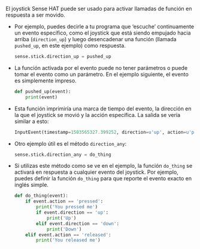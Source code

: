 El joystick Sense HAT puede ser usado para activar llamadas de función en respuesta a ser movido.

- Por ejemplo, puedes decirle a tu programa que ‘escuche’ continuamente un evento específico, como el joystick que está siendo empujado hacia arriba (`direction_up`) y luego desencadenar una función (llamada `pushed_up`, en este ejemplo) como respuesta.

    ```python
    sense.stick.direction_up = pushed_up
    ```

- La función activada por el evento puede no tener parámetros o puede tomar el evento como un parámetro. En el ejemplo siguiente, el evento es simplemente impreso.

    ```python
    def pushed_up(event):
        print(event)
    ```

- Esta función imprimiría una marca de tiempo del evento, la dirección en la que el joystick se movió y la acción específica. La salida se vería similar a esto:

    ```python
    InputEvent(timestamp=1503565327.399252, direction=u'up', action=u'pressed')
    ```

- Otro ejemplo útil es el método `direction_any`:

    ```python
    sense.stick.direction_any = do_thing
    ```
- Si utilizas este método como se ve en el ejemplo, la función `do_thing` se activará en respuesta a cualquier evento del joystick. Por ejemplo, puedes definir la función `do_thing` para que reporte el evento exacto en inglés simple.

    ```python
    def do_thing(event):
        if event.action == 'pressed':
            print('You pressed me')
            if event.direction == 'up':
                print('Up')
            elif event.direction == 'down':
                print('Down')
        elif event.action == 'released':
            print('You released me')
    ```

